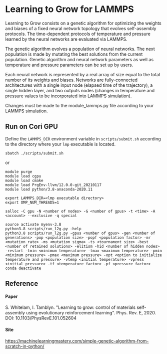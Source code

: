 # Learning to Grow for LAMMPS

Learning to Grow consists on a genetic algorithm for optimizing the weights and biases of a fixed neural network topology that evolves self-assembly protocols. The time-dependent protocols of temperature and pressure learned by the neural networks are evaluated via LAMMPS.

The genetic algorithm evolves a population of neural networks. The next population is made by mutating the best solutions from the current population. Genetic algorithm and neural network parameters as well as temperature and pressure parameters can be set up by users.

Each neural network is represented by a real array of size equal to the total number of its weights and biases. Networks are fully-connected architectures with a single input node (elapsed time of the trajectory), a single hidden layer, and two outputs nodes (changes in temperature and pressure values to be incorporated into LAMMPS simulation).

Changes must be made to the module\_lammps.py file according to your LAMMPS simulation.

## Run on Cori GPU

Define the `LAMMPS_DIR` environment variable in `scripts/submit.sh` according to the directory where your `lmp` executable is located.
```
sbatch ./scripts/submit.sh
```

or

```
module purge
module load cgpu
module load cmake
module load PrgEnv-llvm/12.0.0-git_20210117
module load python/3.8-anaconda-2020.11

export LAMMPS_DIR=<lmp executable directory>
export OMP_NUM_THREADS=1

salloc -C gpu -N <number of nodes> -G <number of gpus> -t <time> -A <account> --exclusive -q special

source activate myenv-3.8
python3.8 scripts/run_l2g.py -help
python3.8 scripts/run_l2g.py -gpus <number of gpus> -gen <number of generations> -pop <population size> -popf <population factor> -mr <mutation rate> -ms <mutation sigma> -ts <tournament size> -best <number of retained solutions> -elitism -hid <number of hidden nodes> -restart -tmin <minimum temperature> -tmax <maximum temperature> -pmin <minimum pressure> -pmax <maximum pressure> -opt <option to initialize temperature and pressure> -vtemp <initial temperature> -vpress <initial pressure> -tf <temperature factor> -pf <pressure factor>
conda deactivate
```

## Reference

#### Paper

S. Whitelam, I. Tamblyn. "Learning to grow: control of materials self-assembly using evolutionary reinforcement learning". Phys. Rev. E, 2020. DOI: 10.1103/PhysRevE.101.052604 

#### Site

https://machinelearningmastery.com/simple-genetic-algorithm-from-scratch-in-python/
